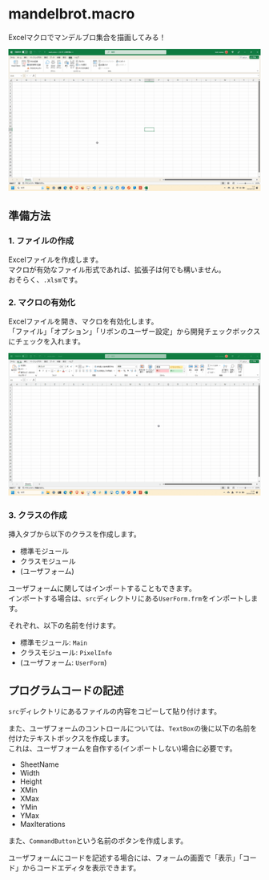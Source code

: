 # mandelbrot.macro

Excelマクロでマンデルブロ集合を描画してみる！  

![成果物](./docs/img/fruit.gif)  

## 準備方法

### 1. ファイルの作成

Excelファイルを作成します。  
マクロが有効なファイル形式であれば、拡張子は何でも構いません。  
おそらく、`.xlsm`です。  

### 2. マクロの有効化

Excelファイルを開き、マクロを有効化します。  
「ファイル」「オプション」「リボンのユーザー設定」から開発チェックボックスにチェックを入れます。  

![マクロの有効化](./docs/img/マクロの有効化.gif)  

### 3. クラスの作成

挿入タブから以下のクラスを作成します。  

- 標準モジュール
- クラスモジュール
- (ユーザフォーム)

ユーザフォームに関してはインポートすることもできます。  
インポートする場合は、`src`ディレクトリにある`UserForm.frm`をインポートします。  

それぞれ、以下の名前を付けます。  

- 標準モジュール: `Main`
- クラスモジュール: `PixelInfo`
- (ユーザフォーム: `UserForm`)

## プログラムコードの記述

`src`ディレクトリにあるファイルの内容をコピーして貼り付けます。  

また、ユーザフォームのコントロールについては、`TextBox`の後に以下の名前を付けたテキストボックスを作成します。  
これは、ユーザフォームを自作する(インポートしない)場合に必要です。  

- SheetName
- Width
- Height
- XMin
- XMax
- YMin
- YMax
- MaxIterations

また、`CommandButton`という名前のボタンを作成します。  

ユーザフォームにコードを記述する場合には、フォームの画面で「表示」「コード」からコードエディタを表示できます。  
